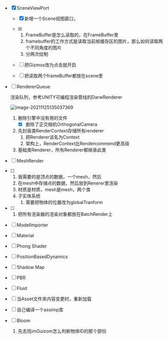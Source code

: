 - [x] SceneViewPort

  - [x] 新增一个Scene视图窗口，
  - [x] 1. FrameBuffer是怎么读取的，在FrameBuffer里
    2. framebuffer的工作方式是读取当前帧缓存区的图片，那么如何读取两个不同角度的图片
    3. 分两次绘制

  - [ ] 把Gizmos改为点击就开启
  - [ ] 把读取两个frameBuffer都放在scene里

- [ ] RendererQueue

  渲染队列，参考UNITY可编程渲染管线的DarwRenderer

  ![image-20211125135037369](C:\Users\darkmon\AppData\Roaming\Typora\typora-user-images\image-20211125135037369.png)

  1. 删除引擎中没有用的文件
     - [x] 删除了正交相机OrthogonalCamera
  2. 先封装类RenderContext存储所有renderer
     1. 把Renderer该名为Context
     2. 架构上，RenderContext比Rendercommend更高级
  3. 基础类Renderer，所有Renderer都继承此类

  

- [ ] MeshRender

- [ ] 1. 我需要的是顶点的数据，一个mesh，然后
  2. 在mesh中存储点的数据，然后放到Renerer里渲染
  3. 材质是材质，mesh是mesh，两个类
  5. 子实体系统
     1. 需要把物体的位置改为globalTranform
  
- [ ] 1. 把所有渲染器的渲染对象都放在BatchRender上 

- [ ] ModelImporter

- [ ] Material

- [ ] Phong Shader

- [ ] PositionBasedDynamics

- [ ] Shadow Map

- [ ] PBR

- [ ] Fluid

- [ ] 当Asset文件夹内容变更时，重新加载

- [ ] 自己编译一个assimp库

- [ ] Bloom

  1. 先去找imGuizom怎么判断物体ID的那个部份

